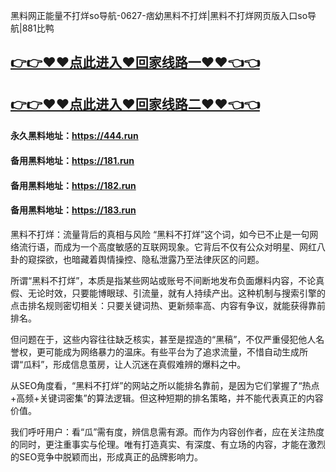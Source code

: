 黑料网正能量不打烊so导航-0627-痞幼黑料不打烊|黑料不打烊网页版入口so导航|881比鸭

## [👉👉♥♥点此进入♥回家线路一♥♥👈👈](https://unpkg.com/182run/index.html)
## [👉👉♥♥点此进入♥回家线路二♥♥👈👈](https://unpkg.com/182-1run/index.html)

#### 永久黑料地址：https://444.run
#### 备用黑料地址：https://181.run
#### 备用黑料地址：https://182.run
#### 备用黑料地址：https://183.run


黑料不打烊：流量背后的真相与风险
“黑料不打烊”这个词，如今已不止是一句网络流行语，而成为一个高度敏感的互联网现象。它背后不仅有公众对明星、网红八卦的窥探欲，也暗藏着舆情操控、隐私泄露乃至法律灰区的问题。

所谓“黑料不打烊”，本质是指某些网站或账号不间断地发布负面爆料内容，不论真假、无论时效，只要能博眼球、引流量，就有人持续产出。这种机制与搜索引擎的点击排名规则密切相关：只要关键词热、更新频率高、内容有争议，就能获得靠前排名。

但问题在于，这些内容往往缺乏核实，甚至是捏造的“黑稿”，不仅严重侵犯他人名誉权，更可能成为网络暴力的温床。有些平台为了追求流量，不惜自动生成所谓“瓜料”，形成信息茧房，让人沉迷在真假难辨的爆料之中。

从SEO角度看，“黑料不打烊”的网站之所以能排名靠前，是因为它们掌握了“热点+高频+关键词密集”的算法逻辑。但这种短期的排名策略，并不能代表真正的内容价值。

我们呼吁用户：看“瓜”需有度，辨信息需有源。而作为内容创作者，应在关注热度的同时，更注重事实与伦理。唯有打造真实、有深度、有立场的内容，才能在激烈的SEO竞争中脱颖而出，形成真正的品牌影响力。

